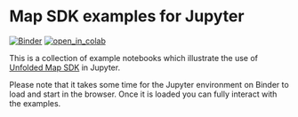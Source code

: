 # Map SDK examples for Jupyter

[![Binder][binder_badge]][binder_jupyterlab_url]
[![open_in_colab][colab_badge]][colab_url]

This is a collection of example notebooks which illustrate the use of [Unfolded Map SDK](https://docs.unfolded.ai/map-sdk) in Jupyter.

Please note that it takes some time for the Jupyter environment on Binder to load and start in the browser. Once it is loaded you can fully interact with the examples.

[binder_badge]: https://mybinder.org/badge_logo.svg
[binder_jupyterlab_url]: https://mybinder.org/v2/gh/foursquare/unfolded-sdk-examples/master?urlpath=lab/tree/notebooks/
[colab_badge]: https://colab.research.google.com/assets/colab-badge.svg
[colab_url]: https://colab.research.google.com/github/foursquare/unfolded-sdk-examples/blob/master
